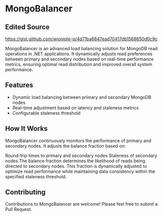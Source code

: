 # MongoBalancer

## Edited Source
https://gist.github.com/wioniqle-q/4d71ba6847ead70417db1568650d0c9c

MongoBalancer is an advanced load balancing solution for MongoDB read operations in .NET applications. It dynamically adjusts read preferences between primary and secondary nodes based on real-time performance metrics, ensuring optimal read distribution and improved overall system performance.

## Features

- Dynamic load balancing between primary and secondary MongoDB nodes
- Real-time adjustment based on latency and staleness metrics
- Configurable staleness threshold

## How It Works
MongoBalancer continuously monitors the performance of primary and secondary nodes. It adjusts the balance fraction based on:

Round-trip times to primary and secondary nodes
Staleness of secondary nodes
The balance fraction determines the likelihood of reads being directed to secondary nodes. This fraction is dynamically adjusted to optimize read performance while maintaining data consistency within the specified staleness threshold.

## Contributing
Contributions to MongoBalancer are welcome! Please feel free to submit a Pull Request.
